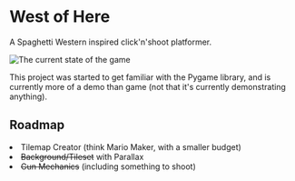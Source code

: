 <h1>West of Here</h1>
A Spaghetti Western inspired click'n'shoot platformer.

![The current state of the game](https://i.imgur.com/q1HXaq2.png)

This project was started to get familiar with the Pygame library, and is currently more of a demo than game (not that it's currently demonstrating anything).

<h2>Roadmap</h2>
<li>Tilemap Creator (think Mario Maker, with a smaller budget)</li>
<li><del>Background/Tileset</del> with Parallax</li>
<li><del>Gun Mechanics</del> (including something to shoot)</li>

